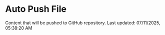 # Auto Push File

Content that will be pushed to GitHub repository.
Last updated: 07/11/2025, 05:38:20 AM
